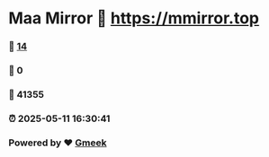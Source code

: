 # Maa Mirror :link: https://mmirror.top 
### :page_facing_up: [14](https://mmirror.top/tag.html) 
### :speech_balloon: 0 
### :hibiscus: 41355 
### :alarm_clock: 2025-05-11 16:30:41 
### Powered by :heart: [Gmeek](https://github.com/Meekdai/Gmeek)
